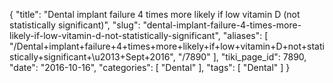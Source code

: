 {
    "title": "Dental implant failure 4 times more likely if low vitamin D (not statistically significant)",
    "slug": "dental-implant-failure-4-times-more-likely-if-low-vitamin-d-not-statistically-significant",
    "aliases": [
        "/Dental+implant+failure+4+times+more+likely+if+low+vitamin+D+not+statistically+significant+\u2013+Sept+2016",
        "/7890"
    ],
    "tiki_page_id": 7890,
    "date": "2016-10-16",
    "categories": [
        "Dental"
    ],
    "tags": [
        "Dental"
    ]
}